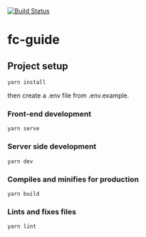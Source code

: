 [![Build Status](https://travis-ci.org/uicestone/fc-guide.svg?branch=master)](https://travis-ci.org/uicestone/fc-guide)

# fc-guide

## Project setup
```
yarn install
```
then create a .env file from .env.example.

### Front-end development
```
yarn serve
```

### Server side development
```
yarn dev
```

### Compiles and minifies for production
```
yarn build
```

### Lints and fixes files
```
yarn lint
```
